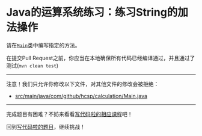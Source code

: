 # Java的运算系统练习：练习String的加法操作

请在[`Main`类](https://github.com/hcsp/format-student-score/blob/master/src/main/java/com/github/hcsp/calculation/Main.java)中编写指定的方法。

在提交Pull Request之前，你应当在本地确保所有代码已经编译通过，并且通过了测试(`mvn clean test`)

-----
注意！我们只允许你修改以下文件，对其他文件的修改会被拒绝：
- [src/main/java/com/github/hcsp/calculation/Main.java](https://github.com/hcsp/format-student-score/blob/master/src/main/java/com/github/hcsp/calculation/Main.java)
-----


完成题目有困难？不妨来看看[写代码啦的相应课程](https://xiedaimala.com/tasks/5bfb703a-495f-47d6-b77b-2f9b933ad2e6/video_tutorials/816c2c4c-b781-4450-9b0d-ec69ed9ce21d)吧！

回到[写代码啦的题目](https://xiedaimala.com/tasks/efcf13d5-5f69-4dc4-a090-6f99e4af06e4/quizzes/371008ba-b4d6-4f3c-aea7-edeb292cb931)，继续挑战！
